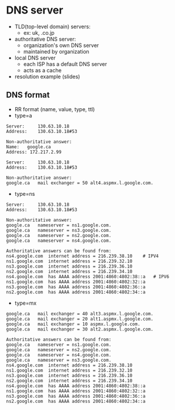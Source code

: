 # DNS server

-	TLD(top-level domain) servers:
	-	ex: uk, .co.jp
-	authoritative DNS server:
	-	organization's own DNS server
	-	maintained by organization
-	local DNS server
	-	each ISP has a default DNS server
	-	acts as a cache
-	resolution example (slides)

## DNS format

-	RR format (name, value, type, ttl)
-	type=a
```
Server:		130.63.10.18
Address:	130.63.10.18#53

Non-authoritative answer:
Name:	google.ca
Address: 172.217.2.99

Server:		130.63.10.18
Address:	130.63.10.18#53

Non-authoritative answer:
google.ca	mail exchanger = 50 alt4.aspmx.l.google.com.
```
-	type=ns
```
Server:		130.63.10.18
Address:	130.63.10.18#53

Non-authoritative answer:
google.ca	nameserver = ns1.google.com.
google.ca	nameserver = ns3.google.com.
google.ca	nameserver = ns2.google.com.
google.ca	nameserver = ns4.google.com.

Authoritative answers can be found from:
ns4.google.com	internet address = 216.239.38.10	# IPV4
ns1.google.com	internet address = 216.239.32.10
ns3.google.com	internet address = 216.239.36.10
ns2.google.com	internet address = 216.239.34.10
ns4.google.com	has AAAA address 2001:4860:4802:38::a	# IPV6
ns1.google.com	has AAAA address 2001:4860:4802:32::a
ns3.google.com	has AAAA address 2001:4860:4802:36::a
ns2.google.com	has AAAA address 2001:4860:4802:34::a
```
-	type=mx
```
google.ca	mail exchanger = 40 alt3.aspmx.l.google.com.
google.ca	mail exchanger = 20 alt1.aspmx.l.google.com.
google.ca	mail exchanger = 10 aspmx.l.google.com.
google.ca	mail exchanger = 30 alt2.aspmx.l.google.com.

Authoritative answers can be found from:
google.ca	nameserver = ns1.google.com.
google.ca	nameserver = ns2.google.com.
google.ca	nameserver = ns4.google.com.
google.ca	nameserver = ns3.google.com.
ns4.google.com	internet address = 216.239.38.10
ns1.google.com	internet address = 216.239.32.10
ns3.google.com	internet address = 216.239.36.10
ns2.google.com	internet address = 216.239.34.10
ns4.google.com	has AAAA address 2001:4860:4802:38::a
ns1.google.com	has AAAA address 2001:4860:4802:32::a
ns3.google.com	has AAAA address 2001:4860:4802:36::a
ns2.google.com	has AAAA address 2001:4860:4802:34::a
```

